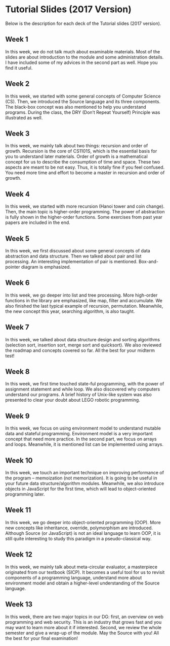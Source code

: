 # Tutorial Slides (2017 Version)

Below is the description for each deck of the Tutorial slides (2017 version).

## Week 1

In this week, we do not talk much about examinable materials. Most of the slides are about introduction to the module and some administration details. I have included some of my advices in the second part as well. Hope you find it useful.

## Week 2

In this week, we started with some general concepts of Computer Science (CS). Then, we introduced the Source language and its three components. The black-box concept was also mentioned to help you understand programs. During the class, the DRY (Don’t Repeat Yourself) Principle was illustrated as well.

## Week 3

In this week, we mainly talk about two things: recursion and order of growth. Recursion is the core of CS1101S, which is the essential basis for you to understand later materials. Order of growth is a mathematical concept for us to describe the consumption of time and space. These two aspects are meant to be not easy. Thus, it is totally fine if you feel confused. You need more time and effort to become a master in recursion and order of growth.

## Week 4

In this week, we started with more recursion (Hanoi tower and coin change). Then, the main topic is higher-order programming. The power of abstraction is fully shown in the higher-order functions. Some exercises from past year papers are included in the end.

## Week 5

In this week, we first discussed about some general concepts of data abstraction and data structure. Then we talked about pair and list processing. An interesting implementation of pair is mentioned. Box-and-pointer diagram is emphasized.

## Week 6

In this week, we go deeper into list and tree processing. More high-order functions in the library are emphasized, like map, filter and accumulate. We also finished the last typical example of recursion, permutation. Meanwhile, the new concept this year, searching algorithm, is also taught.

## Week 7

In this week, we talked about data structure design and sorting algorithms (selection sort, insertion sort, merge sort and quicksort). We also reviewed the roadmap and concepts covered so far. All the best for your midterm test!

## Week 8
In this week, we first time touched state-ful programming, with the power of assignment statement and while loop. We also discovered why computers understand our programs. A brief history of Unix-like system was also presented to clear your doubt about LEGO robotic programming.

## Week 9

In this week, we focus on using environment model to understand mutable data and stateful programming. Environment model is a very important concept that need more practice. In the second part, we focus on arrays and loops. Meanwhile, it is mentioned list can be implemented using arrays.

## Week 10

In this week, we touch an important technique on improving performance of the program – memoization (not memorization). It is going to be useful in your future data structure/algorithm modules. Meanwhile, we also introduce objects in JavaScript for the first time, which will lead to object-oriented programming later.

## Week 11

In this week, we go deeper into object-oriented programming (OOP). More new concepts like inheritance, override, polymorphism are introduced. Although Source (or JavaScript) is not an ideal language to learn OOP, it is still quite interesting to study this paradigm in a pseudo-classical way.

## Week 12

In this week, we mainly talk about meta-circular evaluator, a masterpiece originated from our textbook (SICP). It becomes a useful tool for us to revisit components of a programming language, understand more about environment model and obtain a higher-level understanding of the Source language.

## Week 13

In this week, there are two major topics in our DG: first, an overview on web programming and web security. This is an industry that grows fast and you may want to learn more about it if interested. Second, we review the whole semester and give a wrap-up of the module. May the Source with you! All the best for your final examination!
